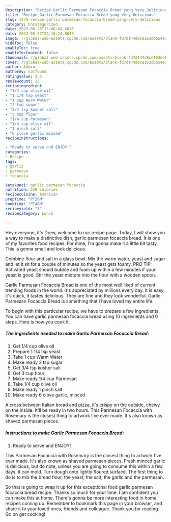 ```yaml
---
description: "Recipe Garlic Parmesan Focaccia Bread yang Very Delicious"
title: "Recipe Garlic Parmesan Focaccia Bread yang Very Delicious"
slug: 1479-recipe-garlic-parmesan-focaccia-bread-yang-very-delicious
category: Uncategorized
date: 2023-06-26T15:06:04.481Z
date: 2023-05-27T22:16:24.864Z
image: //global-web-assets.cpcdn.com/assets/blank-fd7d144d8ce163db654e5a02c40b08a2775adb7897d16e4062681dc7e1b2800f.png
hideToc: false
enableToc: true
enableTocContent: false
thumbnail: //global-web-assets.cpcdn.com/assets/blank-fd7d144d8ce163db654e5a02c40b08a2775adb7897d16e4062681dc7e1b2800f.png
cover: //global-web-assets.cpcdn.com/assets/blank-fd7d144d8ce163db654e5a02c40b08a2775adb7897d16e4062681dc7e1b2800f.png
author: Admin
authorAv: notfound
ratingvalue: 3.3
reviewcount: 13
recipeingredient:
- "1/4 cup olive oil"
- "1 1/4 tsp yeast"
- "1 cup Warm Water"
- "2 tsp sugar"
- "3/4 tsp kosher salt"
- "3 cup flour"
- "1/4 cup Parmesan"
- "1/4 cup olive oil"
- "1 pinch salt"
- "6 clove garlic minced"
recipeinstructions:

- "Ready to serve and ENJOY!"
categories:
- Recipe
tags:
- garlic
- parmesan
- focaccia

katakunci: garlic parmesan focaccia 
nutrition: 259 calories
recipecuisine: American
preptime: "PT26M"
cooktime: "PT46M"
recipeyield: "3"
recipecategory: Lunch

---
```



Hey everyone, it's Drew, welcome to our recipe page. Today, I will show you a way to make a distinctive dish, garlic parmesan focaccia bread. It is one of my favorites food recipes. For mine, I'm gonna make it a little bit tasty. This is gonna smell and look delicious.

Combine flour and salt in a glass bowl. Mix the warm water, yeast and sugar and let it sit for a couple of minutes so the yeast gets foamy. PRO TIP: Activated yeast should bubble and foam up within a few minutes if your yeast is good. Stir the yeast mixture into the flour with a wooden spoon.

Garlic Parmesan Focaccia Bread is one of the most well liked of current trending foods in the world. It's appreciated by millions every day. It is easy, it's quick, it tastes delicious. They are fine and they look wonderful. Garlic Parmesan Focaccia Bread is something that I have loved my entire life.


To begin with this particular recipe, we have to prepare a few ingredients. You can have garlic parmesan focaccia bread using 10 ingredients and 0 steps. Here is how you cook it.

<!--inarticleads1-->

##### The ingredients needed to make Garlic Parmesan Focaccia Bread:

1. Get 1/4 cup olive oil
1. Prepare 1 1/4 tsp yeast
1. Take 1 cup Warm Water
1. Make ready 2 tsp sugar
1. Get 3/4 tsp kosher salt
1. Get 3 cup flour
1. Make ready 1/4 cup Parmesan
1. Take 1/4 cup olive oil
1. Make ready 1 pinch salt
1. Make ready 6 clove garlic, minced


A cross between Italian bread and pizza, it&#39;s crispy on the outside, chewy on the inside. It&#39;ll be ready in two hours. This Parmesan Focaccia with Rosemary is the closest thing to artwork I&#39;ve ever made. It&#39;s also known as shaved parmesan pieces. 

<!--inarticleads2-->

##### Instructions to make Garlic Parmesan Focaccia Bread:


1. Ready to serve and ENJOY!

This Parmesan Focaccia with Rosemary is the closest thing to artwork I&#39;ve ever made. It&#39;s also known as shaved parmesan pieces. Fresh minced garlic is delicious, but do note, unless you are going to consume this within a few days, it can mold. Turn dough onto lightly floured surface. The first thing to do is to mix the bread flour, the yeast, the salt, the garlic and the parmesan. 

So that is going to wrap it up for this exceptional food garlic parmesan focaccia bread recipe. Thanks so much for your time. I am confident you can make this at home. There's gonna be more interesting food in home recipes coming up. Remember to bookmark this page in your browser, and share it to your loved ones, friends and colleague. Thank you for reading. Go on get cooking!
